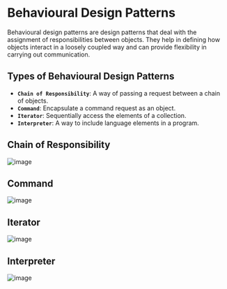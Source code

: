 # Behavioural Design Patterns
Behavioural design patterns are design patterns that deal with the assignment of responsibilities between objects. They help in defining how objects interact in a loosely coupled way and can provide flexibility in carrying out communication.

## Types of Behavioural Design Patterns
- **`Chain of Responsibility`**: A way of passing a request between a chain of objects.
- **`Command`**: Encapsulate a command request as an object.
- **`Iterator`**: Sequentially access the elements of a collection.
- **`Interpreter`**: A way to include language elements in a program.

## Chain of Responsibility
![image](https://github.com/ankush-003/learning-Design-patterns/assets/94037471/693dc613-c482-4077-9dc6-2eb3b2f32f69)


## Command
![image](https://github.com/ankush-003/learning-Design-patterns/assets/94037471/62e5fd05-efae-4052-a6c8-ca3069df19cb)


## Iterator
![image](https://github.com/ankush-003/learning-Design-patterns/assets/94037471/7935d115-2023-467a-9d90-ca78af8e6017)


## Interpreter
![image](https://github.com/ankush-003/learning-Design-patterns/assets/94037471/4333a659-eed5-4548-a9a7-623372b117b1)
